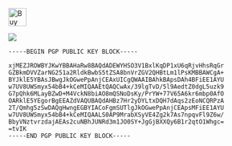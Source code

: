 <a href='https://ko-fi.com/nukedev' target='_blank'><img height='36' style='border:0px;height:36px;' src='https://cdn.ko-fi.com/cdn/kofi2.png?v=2' border='0' alt='Buy Me a Coffee at ko-fi.com' /></a>

[![](https://github-readme-stats.vercel.app/api?username=nukedev&show_icons=true&hide_title=true&theme=nightowl)](https://github.com/nukedev)

```
-----BEGIN PGP PUBLIC KEY BLOCK-----

xjMEZJROWBYJKwYBBAHaRw8BAQdADEWYHSO3V1BxlKqDP1xU6qRjvHhsRqGr
GZBkmDVVZarNG251a2RldkBwbS5tZSA8bnVrZGV2QHBtLm1lPsKMBBAWCgA+
BYJklE5YBAsJBwgJkOGwePpAnjCEAxUICgQWAAIBAhkBApsDAh4BFiEE1AYU
w7UV8UWSmyx54bB4+kCeMIQAAEtQAQCwAx/39lgTvD/5l9AedtZ0dgL5uzk9
G7pQhk6MLayBZwD+M4VckN8biAO8mQSNoDsKy/PrYW+77V65A6kr6mbp0AfO
OARklE5YEgorBgEEAZdVAQUBAQdAHBz7Hr2yDYLtxDQH7dAqs2zEoNCQRPzA
2T/Qmhg5zSwDAQgHwngEGBYIACoFgmSUTlgJkOGwePpAnjCEApsMFiEE1AYU
w7UV8UWSmyx54bB4+kCeMIQAALS0AP9MrabXSyVE4Zg2k7As7npqvFl9Z6w/
BbyVNztvrzdajAEAs2cuNBhJUNRd3m1JO0SY+JgGjBXXQy6B1r2qtO1Whgc=
=tvIK
-----END PGP PUBLIC KEY BLOCK-----
```

<!--
**NukeDev/NukeDev** is a ✨ _special_ ✨ repository because its `README.md` (this file) appears on your GitHub profile.

Here are some ideas to get you started:

- 🔭 I’m currently working on ...
- 🌱 I’m currently learning ...
- 👯 I’m looking to collaborate on ...
- 🤔 I’m looking for help with ...
- 💬 Ask me about ...
- 📫 How to reach me: ...
- 😄 Pronouns: ...
- ⚡ Fun fact: ...
-->
